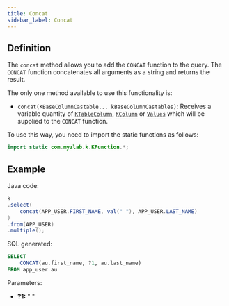```yaml
---
title: Concat
sidebar_label: Concat
---
```


## Definition

The `concat` method allows you to add the `CONCAT` function to the query. The `CONCAT` function concatenates all arguments as a string and returns the result.

The only one method available to use this functionality is:

- `concat(KBaseColumnCastable... kBaseColumnCastables)`: Receives a variable quantity of [`KTableColumn`](/docs/misc/select-list-values#1-ktablecolumn), [`KColumn`](/docs/misc/select-list-values#2-kcolumn) or [`Values`](/docs/misc/select-list-values#3-values) which will be supplied to the `CONCAT` function.

To use this way, you need to import the static functions as follows:

```java
import static com.myzlab.k.KFunction.*;
```

## Example

Java code:

```java
k
.select(
    concat(APP_USER.FIRST_NAME, val(" "), APP_USER.LAST_NAME)
)
.from(APP_USER)
.multiple();
```

SQL generated:

```sql
SELECT
    CONCAT(au.first_name, ?1, au.last_name)
FROM app_user au
```

Parameters:

- **?1:** " "